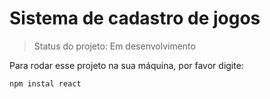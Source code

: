 <h1>Sistema de cadastro de jogos </h1>

>Status do projeto: Em desenvolvimento

Para rodar esse projeto na sua máquina, por favor digite:

````
npm instal react
````
